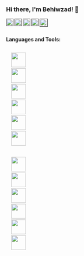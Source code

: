 ### Hi there, I'm Behiwzad! 👋
<a href="">
  <img align="left" alt="Behzad Rezazdeh | CodeSandbox" width="20px" src="https://image.flaticon.com/icons/png/512/174/174855.png" />
</a>
<a href="">
  <img align="left" alt="Behzad Rezazdeh | CodeSandbox" width="20px" src="https://image.flaticon.com/icons/png/512/174/174876.png" />
</a>
<a href="">
  <img align="left" alt="Behzad Rezazdeh | CodeSandbox" width="20px" src="https://image.flaticon.com/icons/png/512/174/174872.png" />
</a>
<a href="">
  <img align="left" alt="Behzad Rezazdeh | CodeSandbox" width="20px" src="https://image.flaticon.com/icons/png/512/174/174857.png" />
</a>
<a href="">
  <img align="left" alt="Behzad Rezazdeh | CodeSandbox" width="22px" src="https://img.icons8.com/color/48/000000/discord-logo.png" />
</a>

<br />
<br />

**Languages and Tools:**  

<div>
  
  <code>
  <img height="40" width="40" src="https://img.icons8.com/color/48/000000/java-coffee-cup-logo--v1.png">
  <img height="40" width="40" src="https://img.icons8.com/color/48/000000/spring-logo.png">
  <img height="40" width="40" src="https://img.icons8.com/color/48/000000/mysql-logo.png">
  <img height="40" width="40" src="https://www.vectorlogo.zone/logos/getpostman/getpostman-icon.svg">
  <img height="40" width="40" src="https://img.icons8.com/color/48/000000/java-web-token.png">
  <img height="40" width="40" src="https://img.icons8.com/color/48/000000/intellij-idea.png">
  </code>
  
<div/>

 <div>
  
  <code>
  <img height="40" width="40" src="https://img.icons8.com/color/48/000000/html-5--v1.png">
  <img height="40" width="40" src="https://img.icons8.com/color/48/000000/css3.png">
  <img height="40" width="40" src="https://www.vectorlogo.zone/logos/tailwindcss/tailwindcss-icon.svg">
  <img height="40" width="40" src="https://img.icons8.com/color/48/000000/javascript--v1.png">
  <img height="40" width="40" src="https://img.icons8.com/color/48/000000/react-native.png">
  <img height="40" width="40" src="https://img.icons8.com/color/48/000000/visual-studio-code-2019.png">
  <code/>
  
 <div/>
    

